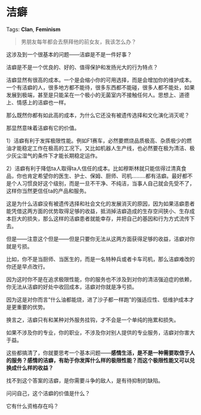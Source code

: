# 洁癖

Tags: **Clan**, **Feminism**

> 男朋友每年都会去祭拜他的前女友，我该怎么办？



这涉及到一个很基本的问题——洁癖是不是一件好事？

洁癖是不是一个优良的、好的、值得保护和发扬光大的行为特点？

洁癖显然有很高的成本。一个是会缩小你的可用选择，而是会增加你的维护成本。一个有洁癖的人，很多地方都不能待，很多东西都不能碰，很多人都不能处，如果发展到极端，甚至是只能呆在一个极小的无菌室内不接触任何人。思想上、道德上、情感上的洁癖也一样。

那么既然你都有如此高的成本，为什么它还没有被遗传选择和文化演化消灭呢？

那显然意味着洁癖有它的价值。

1）洁癖有利于发挥极限性能。例如F1赛车，必然要燃烧品质极高、杂质极少的燃油才能稳定工作在极高的工况下。又比如机器人生产线，也必然要在极为清洁、极少灰尘湿气的条件下才能长期稳定运作。

2）洁癖有利于降低ta人取得ta人信任的成本。比如穆斯林就只能信得过清真食品，你也肯定希望你的医生、护士、保姆、厨师、司机………都有洁癖。最好都不是个人习惯良好这个级别，而是一旦不干净、不纯洁，当事人自己就会先受不了，这样你当然更信任ta的产品和服务。

这是为什么洁癖没有被遗传选择和社会文化的发展消灭的原因，因为如果洁癖患者能凭借这两方面的优势取得足够的收益，抵消掉洁癖造成的生存空间狭小、生存成本巨大的损失，那么这样的洁癖患者就能幸存，并把自己的基因和行为方式流传下去。

但是——注意这个但是——但是只要你无法从这两方面获得足够的收益，洁癖对你就是亏损。

比如，你不是当厨师、当医生的，而是一名特种兵或者卡车司机，那么洁癖难改的你还是早点改行。

因为这时你不是在追求极限性能，你的服务也不涉及到对你的清洁强迫症的依赖，你无法从洁癖的好处中收回成本，洁癖对你就是净亏损。

因为这是对你而言“什么油都能烧，进了沙子都一样跑”的强适应性、低维护成本才是更重要的优势。

换言之，洁癖只有和某种对外服务挂钩，才不会是一个单纯的拖累和损失。

如果不涉及你的专业，你的职业，不涉及你对别人提供的专业服务，洁癖对你害大于益。

这些都搞清了，你就要思考一个基本问题——**感情生活，是不是一种需要取信于人的服务？感情的洁癖，有助于你发挥什么样的极限性能？而这个极限性能又可以兑换成什么样的收益？**

找不到这个答案的洁癖，是你需要斗争的敌人，是有待抑制的缺陷。

问问自己，这个洁癖的价值是什么？

它有什么资格存在吗？




